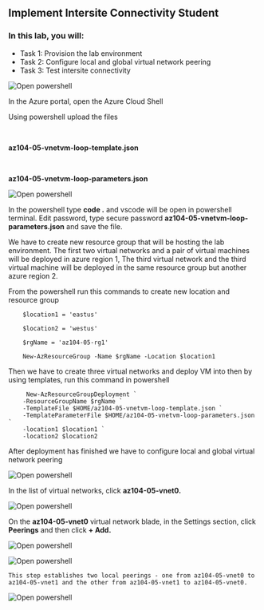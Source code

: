 ## Implement Intersite Connectivity Student 

### In this lab, you will:

<ul>
    <li>Task 1: Provision the lab environment</li>
    <li>Task 2: Configure local and global virtual network peering</li>
    <li>Task 3: Test intersite connectivity</li>
</ul>

![Open powershell ](images/a1.png)

In the Azure portal, open the Azure Cloud Shell

Using powershell upload the files

<br />

**az104-05-vnetvm-loop-template.json**

<br />

**az104-05-vnetvm-loop-parameters.json**

![Open powershell ](images/a2.png)

In the powershell type **code .** and vscode will be open in powershell terminal. Edit password, type secure password **az104-05-vnetvm-loop-parameters.json** and save the file.

We have to create new resource group that will be hosting the lab environment. The first two virtual networks and a pair of virtual machines will be deployed in azure region 1, The third virtual network and the third virtual machine will be deployed in the same resource group but another azure region 2.  



From the powershell run this commands to create new location and resource group


        $location1 = 'eastus'

        $location2 = 'westus'

        $rgName = 'az104-05-rg1'

        New-AzResourceGroup -Name $rgName -Location $location1


Then we have to create three virtual networks and deploy VM into then by using templates, run this command in powershell

         New-AzResourceGroupDeployment `
        -ResourceGroupName $rgName `
        -TemplateFile $HOME/az104-05-vnetvm-loop-template.json `
        -TemplateParameterFile $HOME/az104-05-vnetvm-loop-parameters.json `
        -location1 $location1 `
        -location2 $location2


After deployment has finished we have to configure local and global virtual network peering

![Open powershell ](images/a3.png)

In the list of virtual networks, click **az104-05-vnet0.**

![Open powershell ](images/a4.png)

On the **az104-05-vnet0** virtual network blade, in the Settings section, click **Peerings** and then click **+ Add.**

![Open powershell ](images/a5.png)


![Open powershell ](images/a6.png)

    This step establishes two local peerings - one from az104-05-vnet0 to az104-05-vnet1 and the other from az104-05-vnet1 to az104-05-vnet0.
    
![Open powershell ](images/a7.png)

